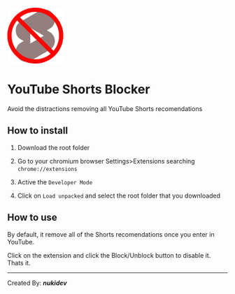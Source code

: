 ![YouTube Shorts Blocker](/images/icon-128.png "YouTube Shorts Blocker")

# YouTube Shorts Blocker

Avoid the distractions removing all YouTube Shorts recomendations

## How to install

1. Download the root folder

1. Go to your chromium browser Settings>Extensions searching `chrome://extensions`

1. Active the `Developer Mode`

1. Click on `Load unpacked` and select the root folder that you downloaded

## How to use

By default, it remove all of the Shorts recomendations once you enter in YouTube.

Click on the extension and click the Block/Unblock button to disable it. Thats it.

-------------
Created By: ***nukidev***
